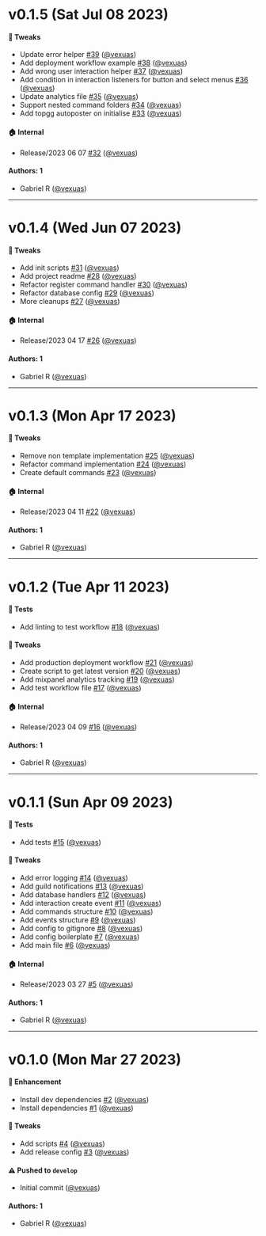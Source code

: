 # v0.1.5 (Sat Jul 08 2023)

#### 🔧 Tweaks

- Update error helper [#39](https://github.com/vexuas/djs-typescript-template/pull/39) ([@vexuas](https://github.com/vexuas))
- Add deployment workflow example [#38](https://github.com/vexuas/djs-typescript-template/pull/38) ([@vexuas](https://github.com/vexuas))
- Add wrong user interaction helper [#37](https://github.com/vexuas/djs-typescript-template/pull/37) ([@vexuas](https://github.com/vexuas))
- Add condition in interaction listeners for button and select menus [#36](https://github.com/vexuas/djs-typescript-template/pull/36) ([@vexuas](https://github.com/vexuas))
- Update analytics file [#35](https://github.com/vexuas/djs-typescript-template/pull/35) ([@vexuas](https://github.com/vexuas))
- Support nested command folders [#34](https://github.com/vexuas/djs-typescript-template/pull/34) ([@vexuas](https://github.com/vexuas))
- Add topgg autoposter on initialise [#33](https://github.com/vexuas/djs-typescript-template/pull/33) ([@vexuas](https://github.com/vexuas))

#### 🏠 Internal

- Release/2023 06 07 [#32](https://github.com/vexuas/djs-typescript-template/pull/32) ([@vexuas](https://github.com/vexuas))

#### Authors: 1

- Gabriel R ([@vexuas](https://github.com/vexuas))

---

# v0.1.4 (Wed Jun 07 2023)

#### 🔧 Tweaks

- Add init scripts [#31](https://github.com/vexuas/djs-typescript-template/pull/31) ([@vexuas](https://github.com/vexuas))
- Add project readme [#28](https://github.com/vexuas/djs-typescript-template/pull/28) ([@vexuas](https://github.com/vexuas))
- Refactor register command handler [#30](https://github.com/vexuas/djs-typescript-template/pull/30) ([@vexuas](https://github.com/vexuas))
- Refactor database config [#29](https://github.com/vexuas/djs-typescript-template/pull/29) ([@vexuas](https://github.com/vexuas))
- More cleanups [#27](https://github.com/vexuas/djs-typescript-template/pull/27) ([@vexuas](https://github.com/vexuas))

#### 🏠 Internal

- Release/2023 04 17 [#26](https://github.com/vexuas/djs-typescript-template/pull/26) ([@vexuas](https://github.com/vexuas))

#### Authors: 1

- Gabriel R ([@vexuas](https://github.com/vexuas))

---

# v0.1.3 (Mon Apr 17 2023)

#### 🔧 Tweaks

- Remove non template implementation [#25](https://github.com/vexuas/djs-typescript-template/pull/25) ([@vexuas](https://github.com/vexuas))
- Refactor command implementation [#24](https://github.com/vexuas/djs-typescript-template/pull/24) ([@vexuas](https://github.com/vexuas))
- Create default commands [#23](https://github.com/vexuas/djs-typescript-template/pull/23) ([@vexuas](https://github.com/vexuas))

#### 🏠 Internal

- Release/2023 04 11 [#22](https://github.com/vexuas/djs-typescript-template/pull/22) ([@vexuas](https://github.com/vexuas))

#### Authors: 1

- Gabriel R ([@vexuas](https://github.com/vexuas))

---

# v0.1.2 (Tue Apr 11 2023)

#### 🧪 Tests

- Add linting to test workflow [#18](https://github.com/vexuas/djs-typescript-template/pull/18) ([@vexuas](https://github.com/vexuas))

#### 🔧 Tweaks

- Add production deployment workflow [#21](https://github.com/vexuas/djs-typescript-template/pull/21) ([@vexuas](https://github.com/vexuas))
- Create script to get latest version [#20](https://github.com/vexuas/djs-typescript-template/pull/20) ([@vexuas](https://github.com/vexuas))
- Add mixpanel analytics tracking [#19](https://github.com/vexuas/djs-typescript-template/pull/19) ([@vexuas](https://github.com/vexuas))
- Add test workflow file [#17](https://github.com/vexuas/djs-typescript-template/pull/17) ([@vexuas](https://github.com/vexuas))

#### 🏠 Internal

- Release/2023 04 09 [#16](https://github.com/vexuas/djs-typescript-template/pull/16) ([@vexuas](https://github.com/vexuas))

#### Authors: 1

- Gabriel R ([@vexuas](https://github.com/vexuas))

---

# v0.1.1 (Sun Apr 09 2023)

#### 🧪 Tests

- Add tests [#15](https://github.com/vexuas/djs-typescript-template/pull/15) ([@vexuas](https://github.com/vexuas))

#### 🔧 Tweaks

- Add error logging [#14](https://github.com/vexuas/djs-typescript-template/pull/14) ([@vexuas](https://github.com/vexuas))
- Add guild notifications [#13](https://github.com/vexuas/djs-typescript-template/pull/13) ([@vexuas](https://github.com/vexuas))
- Add database handlers [#12](https://github.com/vexuas/djs-typescript-template/pull/12) ([@vexuas](https://github.com/vexuas))
- Add interaction create event [#11](https://github.com/vexuas/djs-typescript-template/pull/11) ([@vexuas](https://github.com/vexuas))
- Add commands structure [#10](https://github.com/vexuas/djs-typescript-template/pull/10) ([@vexuas](https://github.com/vexuas))
- Add events structure [#9](https://github.com/vexuas/djs-typescript-template/pull/9) ([@vexuas](https://github.com/vexuas))
- Add config to gitignore [#8](https://github.com/vexuas/djs-typescript-template/pull/8) ([@vexuas](https://github.com/vexuas))
- Add config boilerplate [#7](https://github.com/vexuas/djs-typescript-template/pull/7) ([@vexuas](https://github.com/vexuas))
- Add main file [#6](https://github.com/vexuas/djs-typescript-template/pull/6) ([@vexuas](https://github.com/vexuas))

#### 🏠 Internal

- Release/2023 03 27 [#5](https://github.com/vexuas/djs-typescript-template/pull/5) ([@vexuas](https://github.com/vexuas))

#### Authors: 1

- Gabriel R ([@vexuas](https://github.com/vexuas))

---

# v0.1.0 (Mon Mar 27 2023)

#### 🚀 Enhancement

- Install dev dependencies [#2](https://github.com/vexuas/djs-typescript-template/pull/2) ([@vexuas](https://github.com/vexuas))
- Install dependencies [#1](https://github.com/vexuas/djs-typescript-template/pull/1) ([@vexuas](https://github.com/vexuas))

#### 🔧 Tweaks

- Add scripts [#4](https://github.com/vexuas/djs-typescript-template/pull/4) ([@vexuas](https://github.com/vexuas))
- Add release config [#3](https://github.com/vexuas/djs-typescript-template/pull/3) ([@vexuas](https://github.com/vexuas))

#### ⚠️ Pushed to `develop`

- Initial commit ([@vexuas](https://github.com/vexuas))

#### Authors: 1

- Gabriel R ([@vexuas](https://github.com/vexuas))
